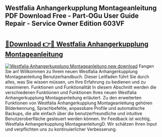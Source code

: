 ## Westfalia Anhangerkupplung Montageanleitung PDF Download Free - Part-OGu User Guide Repair - Service Owner Edition 603VF

# <h2><a href="http://df8hd6i.blite.top/?on=Westfalia+Anhangerkupplung+Montageanleitung">🔗Download 👉🔴 Westfalia Anhangerkupplung Montageanleitung</a></h2>

[![Westfalia Anhangerkupplung Montageanleitung new download](https://i.imgur.com/lujVjoI.png)](http://df8hd6i.blite.top/?on=Westfalia+Anhangerkupplung+Montageanleitung)
Fangen Sie an! Willkommen zu Ihrem neuen Westfalia Anhangerkupplung Montageanleitung Benutzerhandbuch. Dieser Leitfaden führt Sie durch alles, was Sie wissen müssen, um Ihre Erfahrung zu bedienen und zu maximieren. Funktionen und Funktionalität In diesem Abschnitt werden die verschiedenen Funktionen und Funktionen Ihres neuen Westfalia Anhangerkupplung Montageanleitung erläutert. Zu den erweiterten Funktionen von Westfalia Anhangerkupplung Montageanleitung gehören Bilderkennung, Sprachbefehle, anpassbare Profile und automatische Backups, die alle einfach über die benutzerfreundliche und intuitive Benutzeroberfläche gesteuert werden können. Ihr Feedback ist wichtig, Westfalia Anhangerkupplung MontageanleitungD. Wir schätzen Ihren Input und verpflichten uns zu kontinuierlicher Verbesserung.
